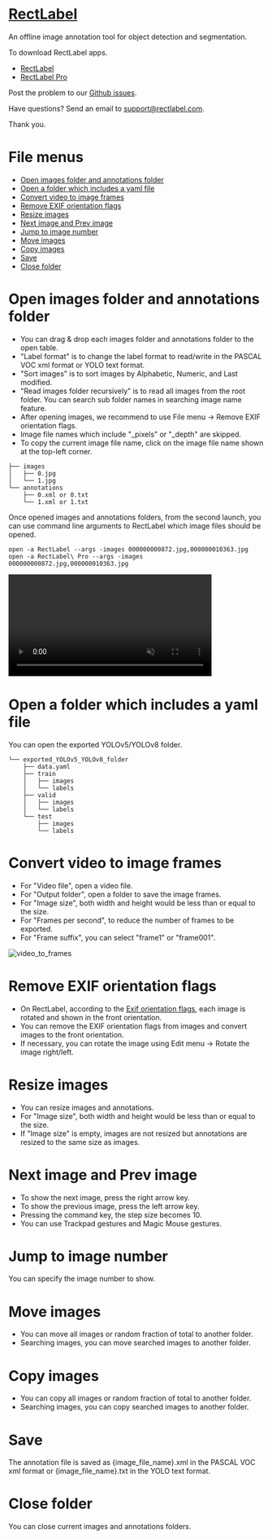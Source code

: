# [RectLabel](https://rectlabel.com)
An offline image annotation tool for object detection and segmentation.

To download RectLabel apps.
- [RectLabel](https://apps.apple.com/app/id1210181730)
- [RectLabel Pro](https://apps.apple.com/app/id1490990105)

Post the problem to our [Github issues](https://github.com/ryouchinsa/Rectlabel-support/issues).

Have questions? Send an email to support@rectlabel.com.

Thank you.

# File menus
- [Open images folder and annotations folder](https://rectlabel.com/file#open-images-folder-and-annotations-folder)
- [Open a folder which includes a yaml file](https://rectlabel.com/file#open-a-folder-which-includes-a-yaml-file)
- [Convert video to image frames](https://rectlabel.com/file#convert-video-to-image-frames)
- [Remove EXIF orientation flags](https://rectlabel.com/file#remove-exif-orientation-flags)
- [Resize images](https://rectlabel.com/file#resize-images)
- [Next image and Prev image](https://rectlabel.com/file#next-image-and-prev-image)
- [Jump to image number](https://rectlabel.com/file#jump-to-image-number)
- [Move images](https://rectlabel.com/file#move-images)
- [Copy images](https://rectlabel.com/file#copy-images)
- [Save](https://rectlabel.com/file#save)
- [Close folder](https://rectlabel.com/file#close-folder)

# Open images folder and annotations folder
- You can drag & drop each images folder and annotations folder to the open table.
- "Label format" is to change the label format to read/write in the PASCAL VOC xml format or YOLO text format.
- "Sort images" is to sort images by Alphabetic, Numeric, and Last modified.
- "Read images folder recursively" is to read all images from the root folder. You can search sub folder names in searching image name feature.
- After opening images, we recommend to use File menu -> Remove EXIF orientation flags.
- Image file names which include "_pixels" or "_depth" are skipped.
- To copy the current image file name, click on the image file name shown at the top-left corner.

```
├── images
│   ├── 0.jpg
│   └── 1.jpg
└── annotations
    ├── 0.xml or 0.txt
    └── 1.xml or 1.txt
```

Once opened images and annotations folders, from the second launch, you can use command line arguments to RectLabel which image files should be opened.

```
open -a RectLabel --args -images 000000000872.jpg,000000010363.jpg
open -a RectLabel\ Pro --args -images 000000000872.jpg,000000010363.jpg
```

<video src="https://github.com/ryouchinsa/ryouchinsa.github.io/assets/1954306/fa8dbf01-336b-4526-9f4c-6f23181567a1" controls="controls" muted="muted" class="width-fit" style="max-height:640px; min-height: 200px"></video>

# Open a folder which includes a yaml file
You can open the exported YOLOv5/YOLOv8 folder.

```
└── exported_YOLOv5_YOLOv8_folder
    ├── data.yaml
    ├── train
    │   ├── images
    │   └── labels
    ├── valid
    │   ├── images
    │   └── labels
    └── test
        ├── images
        └── labels
```

# Convert video to image frames
- For "Video file", open a video file.
- For "Output folder", open a folder to save the image frames.
- For "Image size", both width and height would be less than or equal to the size.
- For "Frames per second", to reduce the number of frames to be exported.
- For "Frame suffix", you can select "frame1" or "frame001".

![video_to_frames](https://github.com/ryouchinsa/ryouchinsa.github.io/assets/1954306/09f9c4a9-be00-4a41-9716-37809e459b63)

# Remove EXIF orientation flags
- On RectLabel, according to the [Exif orientation flags](https://github.com/recurser/exif-orientation-examples), each image is rotated and shown in the front orientation.
- You can remove the EXIF orientation flags from images and convert images to the front orientation.
- If necessary, you can rotate the image using Edit menu -> Rotate the image right/left.

# Resize images
- You can resize images and annotations.
- For "Image size", both width and height would be less than or equal to the size.
- If "Image size" is empty, images are not resized but annotations are resized to the same size as images.

# Next image and Prev image
- To show the next image, press the right arrow key.
- To show the previous image, press the left arrow key.
- Pressing the command key, the step size becomes 10.
- You can use Trackpad gestures and Magic Mouse gestures.

# Jump to image number
You can specify the image number to show.

# Move images
- You can move all images or random fraction of total to another folder.
- Searching images, you can move searched images to another folder.

# Copy images
- You can copy all images or random fraction of total to another folder.
- Searching images, you can copy searched images to another folder.

# Save
The annotation file is saved as {image_file_name}.xml in the PASCAL VOC xml format or {image_file_name}.txt in the YOLO text format.

# Close folder
You can close current images and annotations folders.

